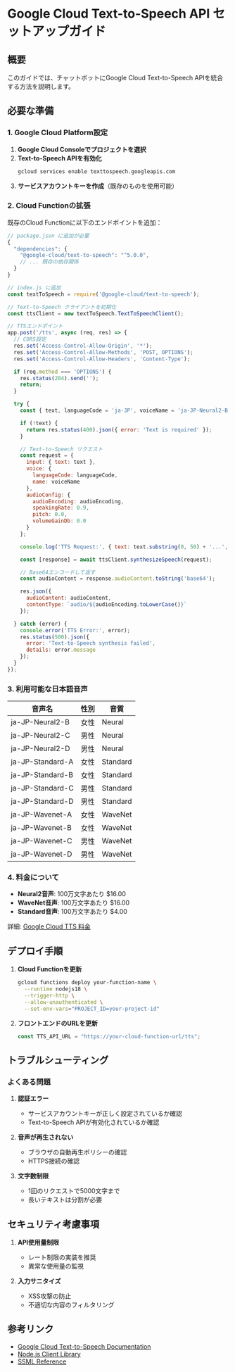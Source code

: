 # Google Cloud Text-to-Speech API セットアップガイド

## 概要

このガイドでは、チャットボットにGoogle Cloud Text-to-Speech APIを統合する方法を説明します。

## 必要な準備

### 1. Google Cloud Platform設定

1. **Google Cloud Consoleでプロジェクトを選択**
2. **Text-to-Speech APIを有効化**
   ```bash
   gcloud services enable texttospeech.googleapis.com
   ```
3. **サービスアカウントキーを作成**（既存のものを使用可能）

### 2. Cloud Functionの拡張

既存のCloud Functionに以下のエンドポイントを追加：

```javascript
// package.json に追加が必要
{
  "dependencies": {
    "@google-cloud/text-to-speech": "^5.0.0",
    // ... 既存の依存関係
  }
}
```

```javascript
// index.js に追加
const textToSpeech = require('@google-cloud/text-to-speech');

// Text-to-Speech クライアントを初期化
const ttsClient = new textToSpeech.TextToSpeechClient();

// TTSエンドポイント
app.post('/tts', async (req, res) => {
  // CORS設定
  res.set('Access-Control-Allow-Origin', '*');
  res.set('Access-Control-Allow-Methods', 'POST, OPTIONS');
  res.set('Access-Control-Allow-Headers', 'Content-Type');

  if (req.method === 'OPTIONS') {
    res.status(204).send('');
    return;
  }

  try {
    const { text, languageCode = 'ja-JP', voiceName = 'ja-JP-Neural2-B', audioEncoding = 'MP3' } = req.body;

    if (!text) {
      return res.status(400).json({ error: 'Text is required' });
    }

    // Text-to-Speech リクエスト
    const request = {
      input: { text: text },
      voice: {
        languageCode: languageCode,
        name: voiceName
      },
      audioConfig: {
        audioEncoding: audioEncoding,
        speakingRate: 0.9,
        pitch: 0.0,
        volumeGainDb: 0.0
      }
    };

    console.log('TTS Request:', { text: text.substring(0, 50) + '...', languageCode, voiceName });

    const [response] = await ttsClient.synthesizeSpeech(request);

    // Base64エンコードして返す
    const audioContent = response.audioContent.toString('base64');

    res.json({
      audioContent: audioContent,
      contentType: `audio/${audioEncoding.toLowerCase()}`
    });

  } catch (error) {
    console.error('TTS Error:', error);
    res.status(500).json({ 
      error: 'Text-to-Speech synthesis failed',
      details: error.message 
    });
  }
});
```

### 3. 利用可能な日本語音声

| 音声名 | 性別 | 音質 |
|--------|------|------|
| ja-JP-Neural2-B | 女性 | Neural |
| ja-JP-Neural2-C | 男性 | Neural |
| ja-JP-Neural2-D | 男性 | Neural |
| ja-JP-Standard-A | 女性 | Standard |
| ja-JP-Standard-B | 女性 | Standard |
| ja-JP-Standard-C | 男性 | Standard |
| ja-JP-Standard-D | 男性 | Standard |
| ja-JP-Wavenet-A | 女性 | WaveNet |
| ja-JP-Wavenet-B | 女性 | WaveNet |
| ja-JP-Wavenet-C | 男性 | WaveNet |
| ja-JP-Wavenet-D | 男性 | WaveNet |

### 4. 料金について

- **Neural2音声**: 100万文字あたり $16.00
- **WaveNet音声**: 100万文字あたり $16.00
- **Standard音声**: 100万文字あたり $4.00

詳細: [Google Cloud TTS 料金](https://cloud.google.com/text-to-speech/pricing)

## デプロイ手順

1. **Cloud Functionを更新**
   ```bash
   gcloud functions deploy your-function-name \
     --runtime nodejs18 \
     --trigger-http \
     --allow-unauthenticated \
     --set-env-vars="PROJECT_ID=your-project-id"
   ```

2. **フロントエンドのURLを更新**
   ```javascript
   const TTS_API_URL = "https://your-cloud-function-url/tts";
   ```

## トラブルシューティング

### よくある問題

1. **認証エラー**
   - サービスアカウントキーが正しく設定されているか確認
   - Text-to-Speech APIが有効化されているか確認

2. **音声が再生されない**
   - ブラウザの自動再生ポリシーの確認
   - HTTPS接続の確認

3. **文字数制限**
   - 1回のリクエストで5000文字まで
   - 長いテキストは分割が必要

## セキュリティ考慮事項

1. **API使用量制限**
   - レート制限の実装を推奨
   - 異常な使用量の監視

2. **入力サニタイズ**
   - XSS攻撃の防止
   - 不適切な内容のフィルタリング

## 参考リンク

- [Google Cloud Text-to-Speech Documentation](https://cloud.google.com/text-to-speech/docs)
- [Node.js Client Library](https://googleapis.dev/nodejs/text-to-speech/latest/)
- [SSML Reference](https://cloud.google.com/text-to-speech/docs/ssml)
